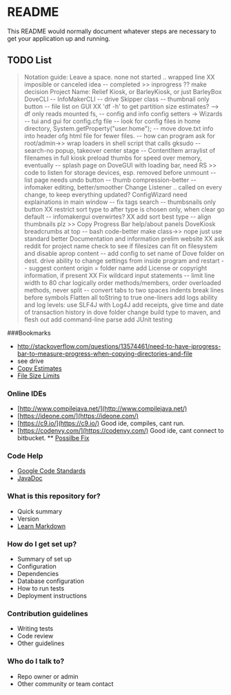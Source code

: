 # README #

This README would normally document whatever steps are necessary to get your application up and running.
## TODO List
>Notation guide: Leave a space.
> 	  none not started
> 	    .. wrapped line
> 	  XX imposible or canceled idea
> 	  -- completed
> 	  >> inprogress
> 	  ?? make decision
    Project Name: Relief Kiosk, or BarleyKiosk, or just BarleyBox 
    DoveCLI
  	-- InfoMakerCLI
 	-- drive Skipper class
 	-- thumbnail only button
 	-- file list on GUI
 	XX 'df -h' to get partition size estimates? --> df only reads mounted fs, 
 	-- config and info config setters -> Wizards
 	-- tui and gui for config.cfg file
 	-- look for config files in home directory, System.getProperty("user.home");
 	-- move dove.txt info into header ofg html file for fewer files.
 	-- how can program ask for root/admin->> 
 	wrap loaders in shell script that calls gksudo
 	-- search-no popup, takeover center stage
 	-- ContentItem arraylist of filenames
 	in full kiosk preload thumbs for speed over memory, eventually
 	-- splash page on DoveGUI with loading bar, need RS
 	>> code to listen for storage devices, esp. removed before unmount
 	-- list page needs undo button
 	-- thumb compression-better
 	-- infomaker editing, better/smoother Change Listener
 	  .. called on every change, to keep everything updated?
 	ConfigWizard need explainations in main window
 	-- fix tags search
 	-- thumbsnails only button
 	XX restrict sort type to after type is chosen only, when clear go default
 	-- infomakergui overwirtes?
 	XX add sort best type
 	-- align thumbnails plz
 	>> Copy Progress Bar
 	help/about panels
 	DoveKiosk breadcrumbs at top
 	-- bash code-better make class->> nope just use standard better
 	Documentation and information
 	prelim website
 	XX ask reddit for project name
 	check to see if filesizes can fit on filesystem and disable aprop content
 	-- add config to set name of Dove folder on dest. drive
 	ability to change settings from inside program and restart
 	-- suggest content origin = folder name
 	add License or copyright information, if present
 	XX Fix wildcard input statements
 	-- limit line width to 80 char
 	logically order methods/members,
 	order overloaded methods, never split
 	-- convert tabs to two spaces indents
 	break lines before symbols
 	Flatten all toString to true one-liners
 	add logs ability and log levels: use SLF4J with Log4J
 	add receipts, give time and date of transaction history in dove folder
 	change build type to maven, and flesh out
 	add command-line parse
 	add JUnit testing

###Bookmarks
* http://stackoverflow.com/questions/13574461/need-to-have-jprogress-bar-to-measure-progress-when-copying-directories-and-file
* see drive
* [Copy Estimates](http://stackoverflow.com/questions/1152208/computing-estimated-times-of-file-copies-movements)
* [File Size Limits](http://stackoverflow.com/questions/21926721/bash-how-to-find-the-max-supported-file-size-of-a-filesystem)
 	

### Online IDEs
* [http://www.compilejava.net/](http://www.compilejava.net/)
* [https://ideone.com/](https://ideone.com/)
* [https://c9.io/](https://c9.io/) Good ide, compiles, cant run.
* [https://codenvy.com/](https://codenvy.com/) Good ide, cant connect to bitbucket.
** [Possilbe Fix](http://docs.codenvy.com/user/tutorials/)

### Code Help
* [Google Code Standards](https://google-styleguide.googlecode.com/svn/trunk/javaguide.html)
* [JavaDoc](http://www.oracle.com/technetwork/articles/java/index-137868.html)


### What is this repository for? ###

* Quick summary
* Version
* [Learn Markdown](https://bitbucket.org/tutorials/markdowndemo)

### How do I get set up? ###

* Summary of set up
* Configuration
* Dependencies
* Database configuration
* How to run tests
* Deployment instructions

### Contribution guidelines ###

* Writing tests
* Code review
* Other guidelines

### Who do I talk to? ###

* Repo owner or admin
* Other community or team contact